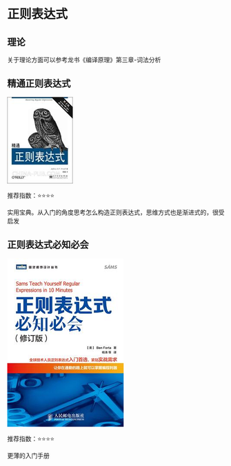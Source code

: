 # 正则表达式
## 理论
关于理论方面可以参考龙书《编译原理》第三章-词法分析

## 精通正则表达式

![精通正则表达式](./精通正则表达式.jpg)

推荐指数：⭐️⭐️⭐️⭐️

实用宝典。从入门的角度思考怎么构造正则表达式，思维方式也是渐进式的，很受启发


## 正则表达式必知必会
![正则表达式必知必会](./正则表达式必知必会.jpg)

推荐指数：⭐️⭐️⭐️⭐️

更薄的入门手册
